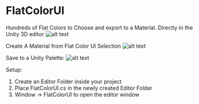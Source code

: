 # FlatColorUI

Hundreds of Flat Colors to Choose and export to a Material. Directly in the Unity 3D editor
![alt text](http://i.imgur.com/xyg65aN.png "Save Colors to Material")

Create A Material from Flat Color UI Selection
![alt text](http://i.imgur.com/w3s6BaP.gif "Save Colors to Material")

Save to a Unity Palette:
![alt text](http://i.imgur.com/5bDvf81.gif "Save Colors to Palette")

Setup: 
1. Create an Editor Folder inside your project
2. Place FlatColorUI.cs in the newly created Editor Folder
3. Window -> FlatColorUI to open the editor window


